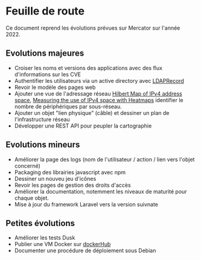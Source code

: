 # Feuille de route

Ce document reprend les évolutions prévues sur Mercator sur l'année 2022.

## Evolutions majeures

- Croiser les noms et versions des applications avec des flux d'informations sur les CVE
- Authentifier les utilisateurs via un active directory avec [LDAPRecord](https://ldaprecord.com/)
- Revoir le modèle des pages web 
- Ajouter une vue de l'adressage réseau [Hilbert Map of IPv4 address space](https://bl.ocks.org/vasturiano/8aceecba58f115c81853879a691fd94f), [Measuring the use of IPv4 space with Heatmaps](https://www.caida.org/archive/arin-heatmaps/) identifier le nombre de périphériques par sous-réseau.
- Ajouter un objet "lien physique" (câble) et dessiner un plan de l'infrastructure réseau
- Développer une REST API pour peupler la cartographie

## Evolutions mineurs

- Améliorer la page des logs (nom de l'utilisateur / action / lien vers l'objet concerné)
- Packaging des librairies javascript avec npm
- Dessiner un nouveu jeu d'icônes
- Revoir les pages de gestion des droits d'accès
- Améliorer la documentation, notemment les niveaux de maturité pour chaque objet.
- Mise à jour du framework Laravel vers la version suivnate 

## Petites évolutions

- Améliorer les tests Dusk
- Publier une VM Docker sur [dockerHub](https://hub.docker.com/) 
- Documenter une procédure de déploiement sous Debian


